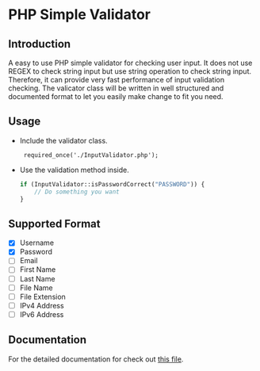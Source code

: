 PHP Simple Validator
====================

Introduction
------------
A easy to use PHP simple validator for checking user input. It does not use REGEX to check string input but use string operation to check string input. Therefore, it can provide very fast performance of input validation checking. The valicator class will be written in well structured and documented format to let you easily make change to fit you need.

Usage
-----
 * Include the validator class.

        required_once('./InputValidator.php');

 * Use the validation method inside.

   ``` php
   if (InputValidator::isPasswordCorrect("PASSWORD")) {
       // Do something you want
   }
   ```
   
Supported Format
----------------
 * [x] Username
 * [x] Password
 * [ ] Email
 * [ ] First Name
 * [ ] Last Name
 * [ ] File Name
 * [ ] File Extension
 * [ ] IPv4 Address
 * [ ] IPv6 Address

Documentation
-------------
For the detailed documentation for check out [this file](https://github.com/CasperHK/PHPSimValidator/blob/master/doc.md).
